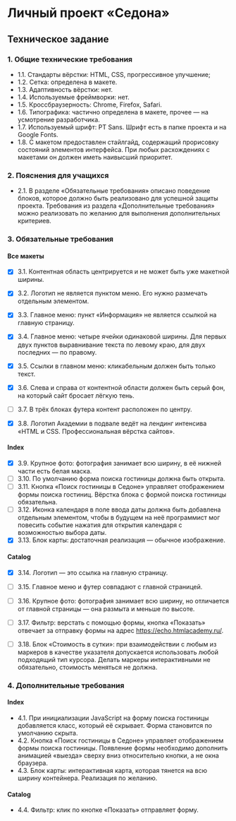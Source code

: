 # Личный проект «Седона»

## Техническое задание

### 1. Общие технические требования

* 1.1. Стандарты вёрстки: HTML, CSS, прогрессивное улучшение;
* 1.2. Сетка: определена в макете.
* 1.3. Адаптивность вёрстки: нет.
* 1.4. Используемые фреймворки: нет.
* 1.5. Кроссбраузерность: Chrome, Firefox, Safari.
* 1.6. Типографика: частично определена в макете, прочее — на усмотрение разработчика.
* 1.7. Используемый шрифт: PT Sans. Шрифт есть в папке проекта и на Google Fonts.
* 1.8. С макетом предоставлен стайлгайд, содержащий прорисовку состояний элементов интерфейса. При любых расхождениях с
  макетами он должен иметь наивысший приоритет.

### 2. Пояснения для учащихся

* 2.1. В разделе «Обязательные требования» описано поведение блоков, которое должно быть реализовано для успешной защиты
  проекта. Требования из раздела «Дополнительные требования» можно реализовать по желанию для выполнения дополнительных
  критериев.

### 3. Обязательные требования

#### Все макеты

- [X] 3.1. Контентная область центрируется и не может быть уже макетной ширины.
- [X] 3.2. Логотип не является пунктом меню. Его нужно размечать отдельным элементом.
- [X] 3.3. Главное меню: пункт «Информация» не является ссылкой на главную страницу.
- [X] 3.4. Главное меню: четыре ячейки одинаковой ширины. Для первых двух пунктов выравнивание текста по левому краю,
  для
  двух последних — по правому.
- [X] 3.5. Ссылки в главном меню: кликабельным должен быть только текст.
- [X] 3.6. Слева и справа от контентной области должен быть серый фон, на который сайт бросает лёгкую тень.

- [ ] 3.7. В трёх блоках футера контент расположен по центру.
- [X] 3.8. Логотип Академии в подвале ведёт на лендинг интенсива «HTML и CSS. Профессиональная вёрстка сайтов».
#### Index
- [X] 3.9. Крупное фото: фотография занимает всю ширину, в её нижней части есть белая маска.
- [ ] 3.10. По умолчанию форма поиска гостиницы должна быть открыта.
- [ ] 3.11. Кнопка «Поиск гостиницы в Седоне» управляет отображением формы поиска гостиниц. Вёрстка блока с формой поиска
  гостиницы обязательна.
- [ ] 3.12. Иконка календаря в поле ввода даты должна быть добавлена отдельным элементом, чтобы в будущем на неё программист
  мог повесить событие нажатия для открытия календаря с возможностью выбора даты.
- [X] 3.13. Блок карты: достаточная реализация — обычное изображение.

#### Catalog

- [X] 3.14. Логотип — это ссылка на главную страницу.

- [ ] 3.15. Главное меню и футер совпадают с главной страницей.
- [ ] 3.16. Крупное фото: фотография занимает всю ширину, но отличается от главной страницы — она размыта и меньше по
  высоте.
- [ ] 3.17. Фильтр: верстать с помощью формы, кнопка «Показать» отвечает за отправку формы на
  адрес https://echo.htmlacademy.ru/.
- [ ] 3.18. Блок «Стоимость в сутки»: при взаимодействии с любым из маркеров в качестве указателя допускается использовать
  любой подходящий тип курсора. Делать маркеры интерактивными не обязательно, стоимость меняться не должна.

### 4. Дополнительные требования

#### Index

* 4.1. При инициализации JavaScript на форму поиска гостиницы добавляется класс, который её скрывает. Форма становится
  по умолчанию скрыта.
* 4.2. Кнопка «Поиск гостиницы в Седоне» управляет отображением формы поиска гостиницы. Появление формы необходимо
  дополнить анимацией «выезда» сверху вниз относительно кнопки, а не окна браузера.
* 4.3. Блок карты: интерактивная карта, которая тянется на всю ширину контейнера. Реализация по желанию.

#### Catalog

* 4.4. Фильтр: клик по кнопке «Показать» отправляет форму.